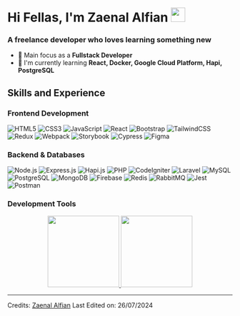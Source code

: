 <h1>Hi Fellas, I'm Zaenal Alfian</a> 
<img src="https://github.com/blackcater/blackcater/raw/main/images/Hi.gif" height="32"/></h1>

### A freelance developer who loves learning something new
- 🎯 Main focus as a **Fullstack Developer**
- 🌱 I'm currently learning **React, Docker, Google Cloud Platform, Hapi, PostgreSQL**

## Skills and Experience
### Frontend Development
![HTML5](https://img.shields.io/badge/HTML5-orange.svg?style=for-the-badge&logo=HTML5&logoColor=white) 
![CSS3](https://img.shields.io/badge/CSS3-blue.svg?style=for-the-badge&logo=CSS3&logoColor=white)
![JavaScript](https://img.shields.io/badge/JavaScript-yellow.svg?style=for-the-badge&logo=JavaScript&logoColor=white)
![React](https://img.shields.io/badge/React-%2320232a.svg?style=for-the-badge&logo=React&logoColor=%2361DAFB)
![Bootstrap](https://img.shields.io/badge/Bootstrap-purple.svg?style=for-the-badge&logo=Bootstrap&logoColor=white)
![TailwindCSS](https://img.shields.io/badge/tailwindcss-%2338B2AC.svg?style=for-the-badge&logo=tailwind-css&logoColor=white)
![Redux](https://img.shields.io/badge/Redux-orchid.svg?style=for-the-badge&logo=Redux&logoColor=white)
![Webpack](https://img.shields.io/badge/Webpack-%2331A8FF.svg?style=for-the-badge&logo=Webpack&logoColor=white)
![Storybook](https://img.shields.io/badge/Storybook-hotpink.svg?style=for-the-badge&logo=Storybook&logoColor=white)
![Cypress](https://img.shields.io/badge/Cypress-green.svg?style=for-the-badge&logo=Cypress&logoColor=white)
![Figma](https://img.shields.io/badge/Figma-darkgray.svg?style=for-the-badge&logo=Figma&logoColor=white)

### Backend & Databases
![Node.js](https://img.shields.io/badge/Node.js-6DA55F?style=for-the-badge&logo=Node.js&logoColor=white)
![Express.js](https://img.shields.io/badge/Express.js-%23404d59.svg?style=for-the-badge&logo=express&logoColor=%2361DAFB)
![Hapi.js](https://img.shields.io/badge/Hapi.js-orange.svg?style=for-the-badge&logo=Hapi.js&logoColor=white)
![PHP](https://img.shields.io/badge/PHP-474A8A?style=for-the-badge&logo=PHP&logoColor=white)
![CodeIgniter](https://img.shields.io/badge/CodeIgniter-%23FF9A00.svg?style=for-the-badge&logo=CodeIgniter&logoColor=white)
![Laravel](https://img.shields.io/badge/Laravel-red.svg?style=for-the-badge&logo=Laravel&logoColor=white)
![MySQL](https://img.shields.io/badge/MySQL-42759C?style=for-the-badge&logo=MySQL&logoColor=white)
![PostgreSQL](https://img.shields.io/badge/PostgreSQL-31648C?style=for-the-badge&logo=PostgreSQL&logoColor=white)
![MongoDB](https://img.shields.io/badge/MongoDB-001D2A.svg?style=for-the-badge&logo=MongoDB&logoColor=00E761)
![Firebase](https://img.shields.io/badge/Firebase-717171?style=for-the-badge&logo=Firebase&logoColor=F7C52A)
![Redis](https://img.shields.io/badge/Redis-red.svg?style=for-the-badge&logo=Redis&logoColor=white)
![RabbitMQ](https://img.shields.io/badge/RabbitMQ-B2B2B2?style=for-the-badge&logo=RabbitMQ&logoColor=F76300)
![Jest](https://img.shields.io/badge/Jest-f14126?style=for-the-badge&logo=Jest&logoColor=white)
![Postman](https://img.shields.io/badge/Postman-FF6C37?style=for-the-badge&logo=Postman&logoColor=white)

### Development Tools


<!-- My Github Statistics -->
<p align="center">
	<a href="https://github.com/astrocoding">	  
  		<img height="160em" src="https://github-readme-stats.vercel.app/api?username=astrocoding&theme=react&show_icons=true&hide_border=true&count_private=true"/>
  		<img height="160em" src="https://github-readme-stats-eight-theta.vercel.app/api/top-langs/?username=astrocoding&theme=react&show_icons=true&hide_border=true&layout=compact"/>
	</a>
</p>

<hr>
<!-- astrocoding/astrocoding** is a ✨ _special_ ✨ repository because its `README.md` (this file) appears on your GitHub profile. -->

Credits: [Zaenal Alfian](https://github.com/astrocoding)
Last Edited on: 26/07/2024
